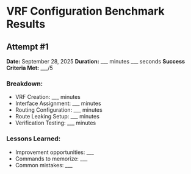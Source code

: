 # VRF Configuration Benchmark Results
   
   ## Attempt #1
   **Date:** September 28, 2025
   **Duration:** ___ minutes ___ seconds
   **Success Criteria Met:** ___/5
   
   ### Breakdown:
   - VRF Creation: ___ minutes
   - Interface Assignment: ___ minutes  
   - Routing Configuration: ___ minutes
   - Route Leaking Setup: ___ minutes
   - Verification Testing: ___ minutes
   
   ### Lessons Learned:
   - Improvement opportunities: ___
   - Commands to memorize: ___
   - Common mistakes: ___
